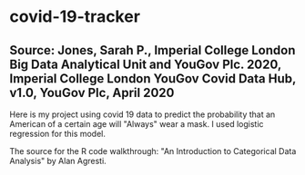# covid-19-tracker

## Source: Jones, Sarah P., Imperial College London Big Data Analytical Unit and YouGov Plc. 2020, Imperial College London YouGov Covid Data Hub, v1.0, YouGov Plc, April 2020

Here is my project using covid 19 data to predict the probability that an American of a certain age will "Always" wear a mask.
I used logistic regression for this model. 

The source for the R code walkthrough: "An Introduction to Categorical Data Analysis" by Alan Agresti.

